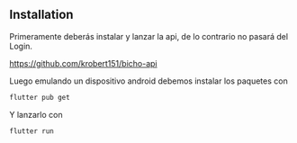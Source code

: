 
## Installation

Primeramente deberás instalar y lanzar la api, de lo contrario no pasará del Login.

https://github.com/krobert151/bicho-api

Luego emulando un dispositivo android debemos instalar los paquetes con
```bash
flutter pub get
```
Y lanzarlo con
```bash
flutter run   
```

